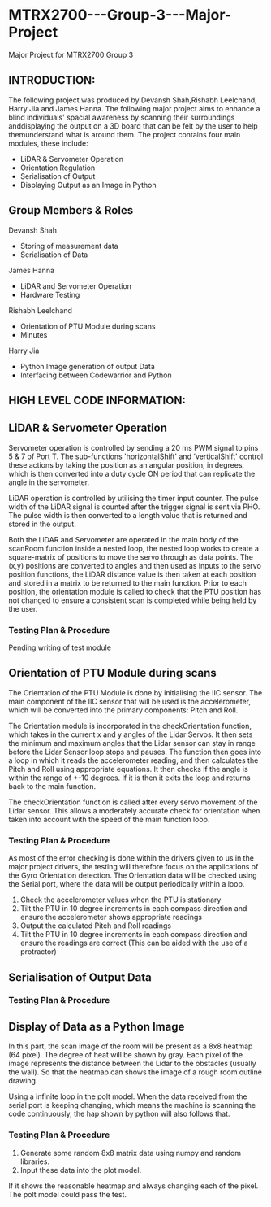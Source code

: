 # MTRX2700---Group-3---Major-Project
Major Project for MTRX2700 Group 3

## INTRODUCTION:
The following project was produced by Devansh Shah,Rishabh Leelchand, Harry Jia
and James Hanna. The following major project aims to enhance a blind individuals'
spacial awareness by scanning their surroundings anddisplaying the output on a 3D
board that can be felt by the user to help themunderstand what is around them.
The project contains four main modules, these include:
  - LiDAR & Servometer Operation
  - Orientation Regulation
  - Serialisation of Output
  - Displaying Output as an Image in Python

## Group Members & Roles
  Devansh Shah
  - Storing of measurement data
  - Serialisation of Data

  James Hanna
  - LiDAR and Servometer Operation
  - Hardware Testing

  Rishabh Leelchand
  - Orientation of PTU Module during scans
  - Minutes

  Harry Jia
  - Python Image generation of output Data
  - Interfacing between Codewarrior and Python

## HIGH LEVEL CODE INFORMATION:
## LiDAR & Servometer Operation
Servometer operation is controlled by sending a 20 ms PWM signal to pins 5 & 7 of
Port T. The sub-functions 'horizontalShift' and 'verticalShift' control these actions
by taking the position as an angular position, in degrees, which is then converted
into a duty cycle ON period that can replicate the angle in the servometer.

LiDAR operation is controlled by utilising the timer input counter. The pulse width of
the LiDAR signal is counted after the trigger signal is sent via PHO. The pulse width
is then converted to a length value that is returned and stored in the output.

Both the LiDAR and Servometer are operated in the main body of the scanRoom function
inside a nested loop, the nested loop works to create a square-matrix of positions
to move the servo through as data points. The (x,y) positions are converted to angles
and then used as inputs to the servo position functions, the LiDAR distance value is
then taken at each position and stored in a matrix to be returned to the main function.
Prior to each position, the orientation module is called to check that the PTU position
has not changed to ensure a consistent scan is completed while being held by the user.


### Testing Plan & Procedure
Pending writing of test module

## Orientation of PTU Module during scans  
The Orientation of the PTU Module is done by initialising the IIC sensor. The main
component of the IIC sensor that will be used is the accelerometer, which will be converted
into the primary components: Pitch and Roll.

The Orientation module is incorporated in the checkOrientation function, which takes in the
current x and y angles of the Lidar Servos. It then sets the minimum and maximum angles
that the Lidar sensor can stay in range before the Lidar Sensor loop stops and pauses.
The function then goes into a loop in which it reads the accelerometer reading, and then
calculates the Pitch and Roll using appropriate equations. It then checks if the angle is
within the range of +-10 degrees. If it is then it exits the loop and returns back to the
main function.

The checkOrientation function is called after every servo movement of the Lidar sensor.
This allows a moderately accurate check for orientation when taken into account with the
speed of the main function loop.

### Testing Plan & Procedure
As most of the error checking is done within the drivers given to us in the major project
drivers, the testing will therefore focus on the applications of the Gyro Orientation
detection.
The Orientation data will be checked using the Serial port, where the data will be output
periodically within a loop.

1. Check the accelerometer values when the PTU is stationary
2. Tilt the PTU in 10 degree increments in each compass direction and ensure the accelerometer
shows appropriate readings
3. Output the calculated Pitch and Roll readings
4. Tilt the PTU in 10 degree increments in each compass direction and ensure the readings
are correct (This can be aided with the use of a protractor)

## Serialisation of Output Data
### Testing Plan & Procedure

## Display of Data as a Python Image
In this part, the scan image of the room will be present as a 8x8 heatmap (64 pixel). The degree of
heat will be shown by gray. Each pixel of the image represents the distance between the Lidar to the
obstacles (usually the wall). So that the heatmap can shows the image of a rough room outline drawing.

Using a infinite loop in the polt model. When the data received from the serial port is keeping changing,
which means the machine is scanning the code continuously, the hap shown by python will also follows that.
### Testing Plan & Procedure
1. Generate some random 8x8 matrix data using numpy and random libraries.
2. Input these data into the plot model.

If it shows the reasonable heatmap and always changing each of the pixel. The polt model could pass the test.
